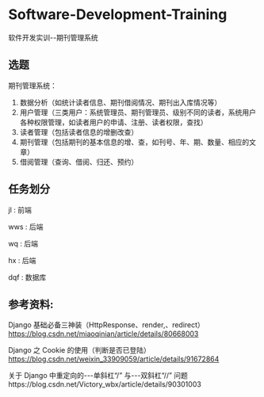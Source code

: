 # Software-Development-Training

软件开发实训--期刊管理系统

## 选题

期刊管理系统：

1. 数据分析（如统计读者信息、期刊借阅情况、期刊出入库情况等）
2. 用户管理（三类用户：系统管理员、期刊管理员、级别不同的读者，系统用户各种权限管理，如读者用户的申请、注册、读者权限，查找）
3. 读者管理（包括读者信息的增删改查）
4. 期刊管理（包括期刊的基本信息的增、查，如刊号、年、期、数量、相应的文章）
5. 借阅管理（查询、借阅、归还、预约）

## 任务划分

jl : 前端

wws : 后端

wq : 后端

hx : 后端

dqf : 数据库

## 参考资料:

Django 基础必备三神装（HttpResponse、render,、redirect）https://blog.csdn.net/miaoqinian/article/details/80668003

Django 之 Cookie 的使用（判断是否已登陆）https://blog.csdn.net/weixin_33909059/article/details/91672864

关于 Django 中重定向的---单斜杠“/” 与---双斜杠“//” 问题https://blog.csdn.net/Victory_wbx/article/details/90301003
